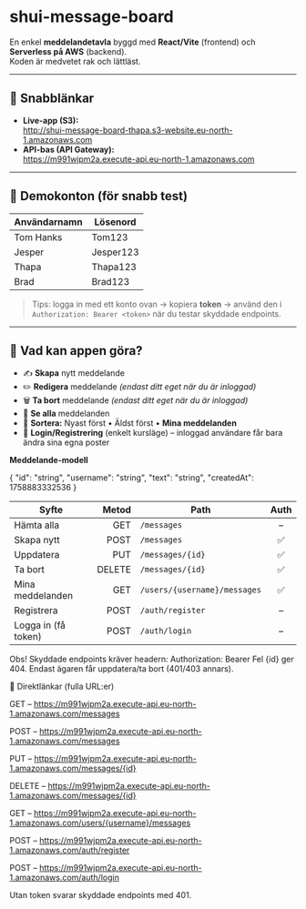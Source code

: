 # shui-message-board

En enkel **meddelandetavla** byggd med **React/Vite** (frontend) och **Serverless på AWS** (backend).  
Koden är medvetet rak och lättläst.

---

## 🔗 Snabblänkar

- **Live-app (S3):**  
  http://shui-message-board-thapa.s3-website.eu-north-1.amazonaws.com
- **API-bas (API Gateway):**  
  https://m991wjpm2a.execute-api.eu-north-1.amazonaws.com

---

## 👤 Demokonton (för snabb test)

| Användarnamn | Lösenord |
| --- | --- |
| Tom Hanks | Tom123 |
| Jesper | Jesper123 |
| Thapa | Thapa123 |
| Brad | Brad123 |

> Tips: logga in med ett konto ovan → kopiera **token** → använd den i `Authorization: Bearer <token>` när du testar skyddade endpoints.

---

## 🎯 Vad kan appen göra?

- ✍️ **Skapa** nytt meddelande  
- ✏️ **Redigera** meddelande *(endast ditt eget när du är inloggad)*
- 🗑️ **Ta bort** meddelande *(endast ditt eget när du är inloggad)*
- 👀 **Se alla** meddelanden
- 🔽 **Sortera:** Nyast först • Äldst först • **Mina meddelanden**
- 🔐 **Login/Registrering** (enkelt kursläge) – inloggad användare får bara ändra sina egna poster

**Meddelande-modell**


{ "id": "string", "username": "string", "text": "string", "createdAt": 1758883332536 }




| Syfte               |  Metod | Path                         | Auth |
| ------------------- | -----: | ---------------------------- | :--: |
| Hämta alla          |    GET | `/messages`                  |   –  |
| Skapa nytt          |   POST | `/messages`                  |   ✅  |
| Uppdatera           |    PUT | `/messages/{id}`             |   ✅  |
| Ta bort             | DELETE | `/messages/{id}`             |   ✅  |
| Mina meddelanden    |    GET | `/users/{username}/messages` |   ✅  |
| Registrera          |   POST | `/auth/register`             |   –  |
| Logga in (få token) |   POST | `/auth/login`                |   –  |


Obs! Skyddade endpoints kräver headern: 
Authorization: Bearer <din-token> 
Fel {id} ger 404. Endast ägaren får uppdatera/ta bort (401/403 annars).


🔗 Direktlänkar (fulla URL:er)

GET – https://m991wjpm2a.execute-api.eu-north-1.amazonaws.com/messages

POST – https://m991wjpm2a.execute-api.eu-north-1.amazonaws.com/messages

PUT – https://m991wjpm2a.execute-api.eu-north-1.amazonaws.com/messages/{id}

DELETE – https://m991wjpm2a.execute-api.eu-north-1.amazonaws.com/messages/{id}

GET – https://m991wjpm2a.execute-api.eu-north-1.amazonaws.com/users/{username}/messages

POST – https://m991wjpm2a.execute-api.eu-north-1.amazonaws.com/auth/register

POST – https://m991wjpm2a.execute-api.eu-north-1.amazonaws.com/auth/login

Utan token svarar skyddade endpoints med 401.

